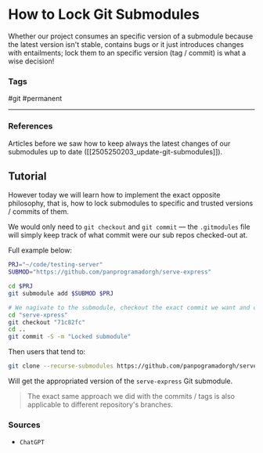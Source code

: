 # How to Lock Git Submodules

Whether our project consumes an specific version of a submodule because the latest version isn't stable, contains bugs or it just introduces changes with entailments; lock them to an specific version (tag / commit) is what a wise decision!

### Tags

#git #permanent

---

### References

Articles before we saw how to keep always the latest changes of our submodules up to date ([[2505250203_update-git-submodules]]).

## Tutorial

However today we will learn how to implement the exact opposite philosophy, that is, how to lock submodules to specific and trusted versions / commits of them. 

We would only need to `git checkout` and `git commit` — the `.gitmodules` file will simply keep track of what commit were our sub repos checked-out at.

Full example below:

```sh
PRJ="~/code/testing-server"
SUBMOD="https://github.com/panprogramadorgh/serve-express"

cd $PRJ
git submodule add $SUBMOD $PRJ

# We nagivate to the submodule, checkout the exact commit we want and commit our project to ensure all contributors work with the same version of the submodule. 
cd "serve-xpress"
git checkout "71c82fc"
cd ..
git commit -S -m "Locked submodule"
```

Then users that tend to:

```sh
git clone --recurse-submodules https://github.com/panpogramadorgh/serve-express
```

Will get the appropriated version of the `serve-express` Git submodule.

> The exact same approach we did with the commits / tags is also applicable to different repository's branches.

### Sources

- `ChatGPT`